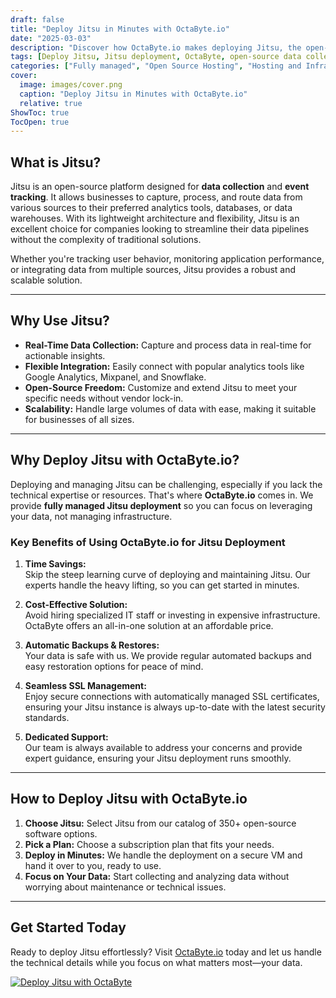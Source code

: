 ```yaml
---
draft: false
title: "Deploy Jitsu in Minutes with OctaByte.io"
date: "2025-03-03"
description: "Discover how OctaByte.io makes deploying Jitsu, the open-source data collection and event tracking platform, effortless. Save time, reduce costs, and enjoy fully managed services with automatic backups, SSL management, and expert support."
tags: [Deploy Jitsu, Jitsu deployment, OctaByte, open-source data collection, event tracking, managed Jitsu hosting, automatic backups, SSL management, cost-effective Jitsu, Jitsu support]
categories: ["Fully managed", "Open Source Hosting", "Hosting and Infrastructure", "Monitoring", "Jitsu"]
cover:
  image: images/cover.png
  caption: "Deploy Jitsu in Minutes with OctaByte.io"
  relative: true
ShowToc: true
TocOpen: true
---
```



## What is Jitsu?

Jitsu is an open-source platform designed for **data collection** and **event tracking**. It allows businesses to capture, process, and route data from various sources to their preferred analytics tools, databases, or data warehouses. With its lightweight architecture and flexibility, Jitsu is an excellent choice for companies looking to streamline their data pipelines without the complexity of traditional solutions.

Whether you're tracking user behavior, monitoring application performance, or integrating data from multiple sources, Jitsu provides a robust and scalable solution.

---

## Why Use Jitsu?

- **Real-Time Data Collection:** Capture and process data in real-time for actionable insights.
- **Flexible Integration:** Easily connect with popular analytics tools like Google Analytics, Mixpanel, and Snowflake.
- **Open-Source Freedom:** Customize and extend Jitsu to meet your specific needs without vendor lock-in.
- **Scalability:** Handle large volumes of data with ease, making it suitable for businesses of all sizes.

---

## Why Deploy Jitsu with OctaByte.io?

Deploying and managing Jitsu can be challenging, especially if you lack the technical expertise or resources. That's where **OctaByte.io** comes in. We provide **fully managed Jitsu deployment** so you can focus on leveraging your data, not managing infrastructure.

### Key Benefits of Using OctaByte.io for Jitsu Deployment

1. **Time Savings:**  
   Skip the steep learning curve of deploying and maintaining Jitsu. Our experts handle the heavy lifting, so you can get started in minutes.

2. **Cost-Effective Solution:**  
   Avoid hiring specialized IT staff or investing in expensive infrastructure. OctaByte offers an all-in-one solution at an affordable price.

3. **Automatic Backups & Restores:**  
   Your data is safe with us. We provide regular automated backups and easy restoration options for peace of mind.

4. **Seamless SSL Management:**  
   Enjoy secure connections with automatically managed SSL certificates, ensuring your Jitsu instance is always up-to-date with the latest security standards.

5. **Dedicated Support:**  
   Our team is always available to address your concerns and provide expert guidance, ensuring your Jitsu deployment runs smoothly.

---

## How to Deploy Jitsu with OctaByte.io

1. **Choose Jitsu:** Select Jitsu from our catalog of 350+ open-source software options.
2. **Pick a Plan:** Choose a subscription plan that fits your needs.
3. **Deploy in Minutes:** We handle the deployment on a secure VM and hand it over to you, ready to use.
4. **Focus on Your Data:** Start collecting and analyzing data without worrying about maintenance or technical issues.

---

## Get Started Today

Ready to deploy Jitsu effortlessly? Visit [OctaByte.io](https://octabyte.io) today and let us handle the technical details while you focus on what matters most—your data.

[![Deploy Jitsu with OctaByte](/images/deploy-on-octabyte.png)](https://octabyte.io/fully-managed-open-source-services/hosting-and-infrastructure/monitoring/jitsu)